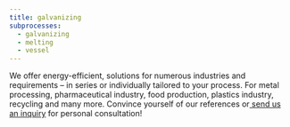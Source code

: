 ```yaml
---
title: galvanizing
subprocesses:
  - galvanizing
  - melting
  - vessel
---
```

We offer energy-efficient, solutions for numerous industries and requirements – 
in series or individually tailored to your process. 
For metal processing, pharmaceutical industry, food production, 
plastics industry, recycling and many more. 
Convince yourself of our references 
or[ send us an inquiry](#) for personal consultation!

